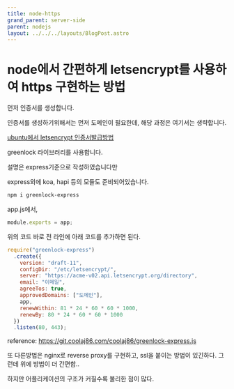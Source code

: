 ```yaml
---
title: node-https
grand_parent: server-side
parent: nodejs
layout: ../../../layouts/BlogPost.astro
---
```


# node에서 간편하게 letsencrypt를 사용하여 https 구현하는 방법

먼저 인증서를 생성합니다.

인증서를 생성하기위해서는 먼저 도메인이 필요한데, 해당 과정은 여기서는 생략합니다.

[ubuntu에서 letsencrypt 인증서발급방법](../server-side/letsencrypt.md)

greenlock 라이브러리를 사용합니다.

설명은 express기준으로 작성하였습니다만

express외에 koa, hapi 등의 모듈도 준비되어있습니다.

```bash
npm i greenlock-express
```

app.js에서,

```javascript
module.exports = app;
```

위의 코드 바로 전 라인에 아래 코드를 추가하면 된다.

```javascript
require("greenlock-express")
  .create({
    version: "draft-11",
    configDir: "/etc/letsencrypt/",
    server: "https://acme-v02.api.letsencrypt.org/directory",
    email: "이메일",
    agreeTos: true,
    approvedDomains: ["도메인"],
    app,
    renewWithin: 81 * 24 * 60 * 60 * 1000,
    renewBy: 80 * 24 * 60 * 60 * 1000
  })
  .listen(80, 443);
```

reference: https://git.coolaj86.com/coolaj86/greenlock-express.js

또 다른방법은 nginx로 reverse proxy를 구현하고, ssl을 붙이는 방법이 있긴하다. 그런데 위에 방법이 더 간편함..

하지만 어플리케이션의 구조가 커질수록 불리한 점이 많다.
